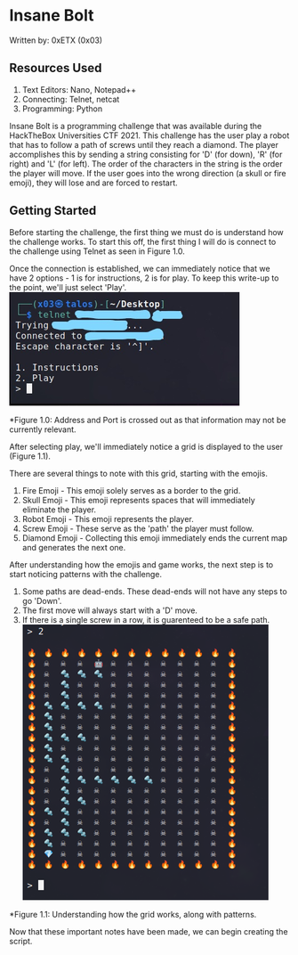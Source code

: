 # Insane Bolt
Written by: 0xETX (0x03)

## Resources Used
1. Text Editors: Nano, Notepad++
2. Connecting: Telnet, netcat
3. Programming: Python

Insane Bolt is a programming challenge that was available during the HackTheBox Universities CTF 2021. This challenge has the user play a robot that has to follow a path of screws until they reach a diamond. The player accomplishes this by sending a string consisting for 'D' (for down), 'R' (for right) and 'L' (for left). The order of the characters in the string is the order the player will move. If the user goes into the wrong direction (a skull or fire emoji), they will lose and are forced to restart.

## Getting Started
Before starting the challenge, the first thing we must do is understand how the challenge works. To start this off, the first thing I will do is connect to the challenge using Telnet as seen in Figure 1.0. 

Once the connection is established, we can immediately notice that we have 2 options - 1 is for instructions, 2 is for play. To keep this write-up to the point, we'll just select 'Play'.
![alt-text](https://github.com/0xETX/CTF-Writeups/blob/main/HackTheBox%20Universities%20CTF%202021/Insane%20Bolt/Images/1_term_connect.jpg "Connecting to the challenge.")

*Figure 1.0: Address and Port is crossed out as that information may not be currently relevant.

After selecting play, we'll immediately notice a grid is displayed to the user (Figure 1.1).

There are several things to note with this grid, starting with the emojis.
1. Fire Emoji - This emoji solely serves as a border to the grid.
2. Skull Emoji - This emoji represents spaces that will immediately eliminate the player.
3. Robot Emoji - This emoji represents the player.
4. Screw Emoji - These serve as the 'path' the player must follow.
5. Diamond Emoji - Collecting this emoji immediately ends the current map and generates the next one.

After understanding how the emojis and game works, the next step is to start noticing patterns with the challenge.
1. Some paths are dead-ends. These dead-ends will not have any steps to go 'Down'.
2. The first move will always start with a 'D' move.
3. If there is a single screw in a row, it is guarenteed to be a safe path.
![alt-text](https://github.com/0xETX/CTF-Writeups/blob/main/HackTheBox%20Universities%20CTF%202021/Insane%20Bolt/Images/2_show_output.png "Grid generated by the challenge.")

*Figure 1.1: Understanding how the grid works, along with patterns.

Now that these important notes have been made, we can begin creating the script.
